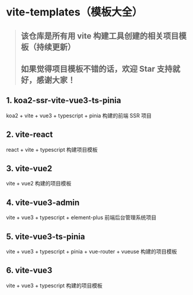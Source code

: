 # vite-templates（模板大全）
  > ## 该仓库是所有用 vite 构建工具创建的相关项目模板（持续更新）
  >
  > ## 如果觉得项目模板不错的话，欢迎 Star 支持就好，感谢大家！

## 1. koa2-ssr-vite-vue3-ts-pinia
  koa2 + vite + vue3 + typescript + pinia 构建的前端 SSR 项目

## 2. vite-react
  react + vite + typescript 构建项目模板

## 3. vite-vue2
  vite + vue2 构建的项目模板

## 4. vite-vue3-admin
  vite + vue3 + typescript + element-plus 前端后台管理系统项目

## 5. vite-vue3-ts-pinia
  vite + vue3 + typescript + pinia + vue-router + vueuse 构建的项目模板

## 6. vite-vue3
  vite + vue3 + typescript 构建的项目模板

